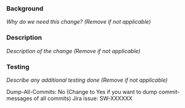 ### Background
_Why do we need this change? (Remove if not applicable)_
### Description
_Description of the change (Remove if not applicable)_
### Testing
_Describe any additional testing done (Remove if not applicable)_

Dump-All-Commits: No (Change to Yes if you want to dump commit-messages of all commits)
Jira issue: SW-XXXXXX
